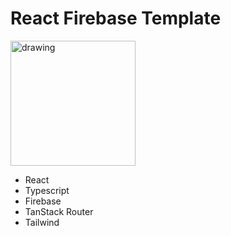 # React Firebase Template

<img src="https://github.com/Gabriel5934/react-firebase/assets/45973697/ffd95672-fcf9-406f-9938-dd10b40603b9" alt="drawing" height="200"/>

- React
- Typescript
- Firebase
- TanStack Router
- Tailwind
